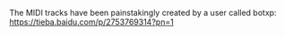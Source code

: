 The MIDI tracks have been painstakingly created by a user called botxp: https://tieba.baidu.com/p/2753769314?pn=1
